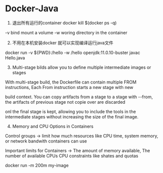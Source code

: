 # Docker-Java

1. 退出所有运行的container
docker kill $(docker ps -q)

 -v bind mount a volume -w woring directory in the container

2. 不用在本机安装docker 就可以实现编译运行java文件

docker run -v ${PWD}:/hello -w /hello openjdk:11.0.10-buster javac Hello.java

3. Multi-stage bilds allow you to define multiple intermediate images or stages

With multi-stage build, the Dockerfile can contain multiple FROM instructions, Each From instruction starts a new stage with new 

build context. You can copy artifacts from a stage to a stage with --from, the artifacts of previous stage not copie over are discarded

onl the final stage is kept, allowing you to include the tools in the intermediate stages without increasing the size of the final image.

4. Memory and CPU Options in Containers

Control groups -> limit how much resources like CPU time, system memory, or network bandwith containers can use

Important limits for Containers -> The amount of memory available, The number of available CPUs CPU constraints like shates and quotas

docker run -m 200m my-image
